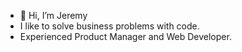 - 👋 Hi, I’m Jeremy
- I like to solve business problems with code.
- Experienced Product Manager and Web Developer.

<!---
jeremysb1/jeremysb1 is a ✨ special ✨ repository because its `README.md` (this file) appears on your GitHub profile.
You can click the Preview link to take a look at your changes.
--->
